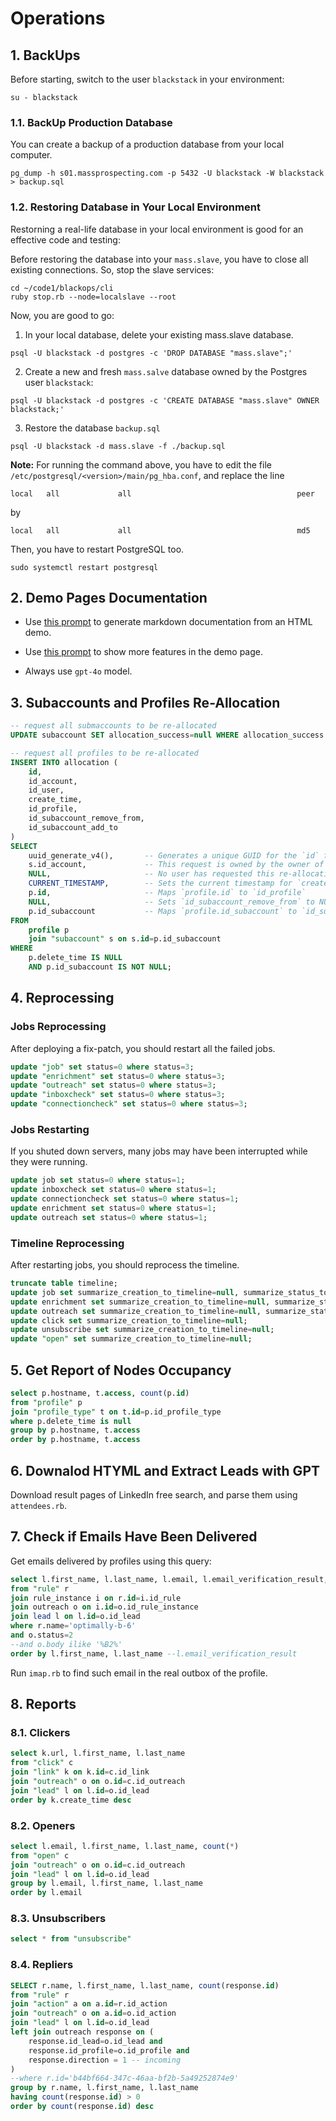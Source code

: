 # Operations

## 1. BackUps

Before starting, switch to the user `blackstack` in your environment:

```
su - blackstack
```

### 1.1. BackUp Production Database

You can create a backup of a production database from your local computer.

```
pg_dump -h s01.massprospecting.com -p 5432 -U blackstack -W blackstack > backup.sql
```

### 1.2. Restoring Database in Your Local Environment

Restorning a real-life database in your local environment is good for an effective code and testing:

Before restoring the database into your `mass.slave`, you have to close all existing connections.
So, stop the slave services:

```
cd ~/code1/blackops/cli
ruby stop.rb --node=localslave --root
```

Now, you are good to go:

1. In your local database, delete your existing mass.slave database.

```
psql -U blackstack -d postgres -c 'DROP DATABASE "mass.slave";'
```

2. Create a new and fresh `mass.salve` database owned by the Postgres user `blackstack`:

```
psql -U blackstack -d postgres -c 'CREATE DATABASE "mass.slave" OWNER blackstack;'
```

3. Restore the database `backup.sql`

```
psql -U blackstack -d mass.slave -f ./backup.sql
```

**Note:** For running the command above, you have to edit the file `/etc/postgresql/<version>/main/pg_hba.conf`, and replace the line

```
local   all             all                                     peer
```

by

```
local   all             all                                     md5
```

Then, you have to restart PostgreSQL too.

```
sudo systemctl restart postgresql
```

## 2. Demo Pages Documentation

- Use [this prompt](./gpt-demo-markdown-generation.txt) to generate markdown documentation from an HTML demo.

- Use [this prompt](./gpt-demo-html-generation.txt) to show more features in the demo page.

- Always use `gpt-4o` model.

## 3. Subaccounts and Profiles Re-Allocation

```sql
-- request all submaccounts to be re-allocated
UPDATE subaccount SET allocation_success=null WHERE allocation_success IS NOT NULL;
```

```sql
-- request all profiles to be re-allocated
INSERT INTO allocation (
    id,
    id_account,
    id_user,
    create_time,
    id_profile,
    id_subaccount_remove_from,
    id_subaccount_add_to
)
SELECT
    uuid_generate_v4(),       -- Generates a unique GUID for the `id` field
    s.id_account,		      -- This request is owned by the owner of the subaccount.
    NULL,           		  -- No user has requested this re-allocation.
    CURRENT_TIMESTAMP,		  -- Sets the current timestamp for `create_time`
    p.id,                     -- Maps `profile.id` to `id_profile`
    NULL,                     -- Sets `id_subaccount_remove_from` to NULL
    p.id_subaccount           -- Maps `profile.id_subaccount` to `id_subaccount_add_to`
FROM
    profile p
    join "subaccount" s on s.id=p.id_subaccount
WHERE
    p.delete_time IS NULL
    AND p.id_subaccount IS NOT NULL;
```

## 4. Reprocessing

### Jobs Reprocessing

After deploying a fix-patch, you should restart all the failed jobs.

```sql
update "job" set status=0 where status=3; 
update "enrichment" set status=0 where status=3; 
update "outreach" set status=0 where status=3; 
update "inboxcheck" set status=0 where status=3; 
update "connectioncheck" set status=0 where status=3; 
```

### Jobs Restarting

If you shuted down servers, many jobs may have been interrupted while they were running.

```sql
update job set status=0 where status=1;
update inboxcheck set status=0 where status=1;
update connectioncheck set status=0 where status=1;
update enrichment set status=0 where status=1;
update outreach set status=0 where status=1;
```

### Timeline Reprocessing

After restarting jobs, you should reprocess the timeline.

```sql
truncate table timeline;
update job set summarize_creation_to_timeline=null, summarize_status_to_timeline=null;
update enrichment set summarize_creation_to_timeline=null, summarize_status_to_timeline=null;
update outreach set summarize_creation_to_timeline=null, summarize_status_to_timeline=null;
update click set summarize_creation_to_timeline=null;
update unsubscribe set summarize_creation_to_timeline=null;
update "open" set summarize_creation_to_timeline=null;
```

## 5. Get Report of Nodes Occupancy

```sql
select p.hostname, t.access, count(p.id)
from "profile" p
join "profile_type" t on t.id=p.id_profile_type
where p.delete_time is null
group by p.hostname, t.access
order by p.hostname, t.access
```

## 6. Downalod HTYML and Extract Leads with GPT

Download result pages of LinkedIn free search, and parse them using `attendees.rb`.

## 7. Check if Emails Have Been Delivered

Get emails delivered by profiles using this query:

```sql
select l.first_name, l.last_name, l.email, l.email_verification_result, o.done_time, o.body
from "rule" r
join rule_instance i on r.id=i.id_rule
join outreach o on i.id=o.id_rule_instance
join lead l on l.id=o.id_lead
where r.name='optimally-b-6'
and o.status=2
--and o.body ilike '%B2%'
order by l.first_name, l.last_name --l.email_verification_result
```

Run `imap.rb` to find such email in the real outbox of the profile.

## 8. Reports

### 8.1. Clickers

```sql
select k.url, l.first_name, l.last_name
from "click" c
join "link" k on k.id=c.id_link
join "outreach" o on o.id=c.id_outreach
join "lead" l on l.id=o.id_lead
order by k.create_time desc
```

### 8.2. Openers

```sql
select l.email, l.first_name, l.last_name, count(*)
from "open" c
join "outreach" o on o.id=c.id_outreach
join "lead" l on l.id=o.id_lead
group by l.email, l.first_name, l.last_name
order by l.email
```

### 8.3. Unsubscribers

```sql
select * from "unsubscribe"
```

### 8.4. Repliers

```sql
SELECT r.name, l.first_name, l.last_name, count(response.id)
from "rule" r
join "action" a on a.id=r.id_action
join "outreach" o on a.id=o.id_action
join "lead" l on l.id=o.id_lead
left join outreach response on (
	response.id_lead=o.id_lead and
	response.id_profile=o.id_profile and
	response.direction = 1 -- incoming
)
--where r.id='b44bf664-347c-46aa-bf2b-5a49252874e9'
group by r.name, l.first_name, l.last_name
having count(response.id) > 0
order by count(response.id) desc
```
